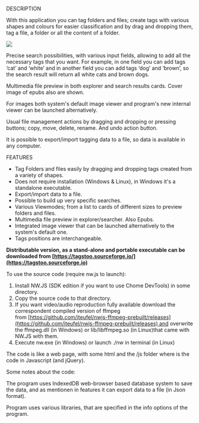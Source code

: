 DESCRIPTION

With this application you can tag folders and files; create tags with various shapes and colours for easier classification and by drag and dropping them, tag a file, a folder or all the content of a folder.

![](https://tagstoo.sourceforge.io/demoimage1lq.png)

Precise search possibilities, with various input fields, allowing to add all the necessary tags that you want. For example, in one field you can add tags ‘cat’ and ‘white’ and in another field you can add tags ‘dog’ and ‘brown’, so the search result will return all white cats and brown dogs.

Multimedia file preview in both explorer and search results cards. Cover image of epubs also are shown.

For images both system's default image viewer and program's new internal viewer can be launched alternatively.

Usual file management actions by dragging and dropping or pressing buttons; copy, move, delete, rename. And undo action button.

It is possible to export/import tagging data to a file, so data is available in any computer.

FEATURES

- Tag Folders and files easily by dragging and dropping tags created from a variety of shapes.
- Does not require installation (Windows & Linux), in Windows it's a standalone executable.
- Export/import data to a file.
- Possible to build up very specific searches.
- Various Viewmodes; from a list to cards of different sizes to preview folders and files.
- Multimedia file preview in explorer/searcher. Also Epubs.
- Integrated image viewer that can be launched alternatively to the system's default one.
- Tags positions are interchangeable.


**Distributable version, as a stand-alone and portable executable can be downloaded from [https://tagstoo.sourceforge.io/](https://tagstoo.sourceforge.io)**

To use the source code (require nw.js to launch):

1. Install NW.JS (SDK edition if you want to use Chome DevTools) in some directory.
2. Copy the source code to that directory.
3. If you want video/audio reproduction fully available download the correspondent compiled version of ffmpeg from [https://github.com/iteufel/nwjs-ffmpeg-prebuilt/releases](https://github.com/iteufel/nwjs-ffmpeg-prebuilt/releases) and overwrite the ffmpeg.dll (in Windows) or lib/libffmpeg.so (in Linux)that came with NW.JS with them.
4. Execute nw.exe (in Windows) or launch ./nw in terminal (in Linux)

The code is like a web page, with some html and the /js folder where is the code in Javascript (and jQuery).

Some notes about the code:

The program uses IndexedDB web-browser based database system to save the data, and as mentionen in features it can export data to a file (in Json format).

Program uses various libraries, that are specified in the info options of the program.
